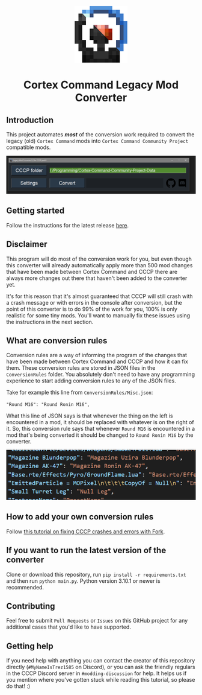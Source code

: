 <p align="center"><img src="Media/legacy-mod-converter-icon.png" alt="Legacy Mod Converter icon"></p>
<h1 align="center">Cortex Command Legacy Mod Converter</h1>

## Introduction
This project automates ***most*** of the conversion work required to convert the legacy (old) `Cortex Command` mods into `Cortex Command Community Project` compatible mods.

<p align="center"><img src="Media/legacy-mod-converter-screenshot.png" alt="Legacy Mod Converter screenshot"></p>

## Getting started
Follow the instructions for the latest release [here](https://github.com/cortex-command-community/Cortex-Command-Legacy-Mod-Converter/releases).

## Disclaimer
This program will do most of the conversion work for you, but even though this converter will already automatically apply more than 500 mod changes that have been made between Cortex Command and CCCP there are always more changes out there that haven't been added to the converter yet.

It's for this reason that it's almost guaranteed that CCCP will still crash with a crash message or with errors in the console after conversion, but the point of this converter is to do 99% of the work for you, 100% is only realistic for some tiny mods. You'll want to manually fix these issues using the instructions in the next section.

## What are conversion rules
Conversion rules are a way of informing the program of the changes that have been made between Cortex Command and CCCP and how it can fix them. These conversion rules are stored in JSON files in the `ConversionRules` folder. You absolutely don't need to have any programming experience to start adding conversion rules to any of the JSON files.

Take for example this line from `ConversionRules/Misc.json`:

`"Round M16": "Round Ronin M16",`

What this line of JSON says is that whenever the thing on the left is encountered in a mod, it should be replaced with whatever is on the right of it. So, this conversion rule says that whenever `Round M16` is encountered in a mod that's being converted it should be changed to `Round Ronin M16` by the converter.

<p align="center"><img src="Media/conversion-rules-screenshot.png" alt="Conversion rules screenshot"></p>

## How to add your own conversion rules
Follow [this tutorial on fixing CCCP crashes and errors with Fork](https://github.com/cortex-command-community/Cortex-Command-Legacy-Mod-Converter/wiki/Fixing-CCCP-crashes-and-errors-with-Fork).

## If you want to run the latest version of the converter
Clone or download this repository, run `pip install -r requirements.txt` and then run `python main.py`. Python version 3.10.1 or newer is recommended.

## Contributing
Feel free to submit `Pull Requests` or `Issues` on this GitHub project for any additional cases that you'd like to have supported.

## Getting help
If you need help with anything you can contact the creator of this repository directly (`#MyNameIsTrez1585` on Discord), or you can ask the friendly regulars in the CCCP Discord server in `#modding-discussion` for help. It helps us if you mention where you've gotten stuck while reading this tutorial, so please do that! :)
